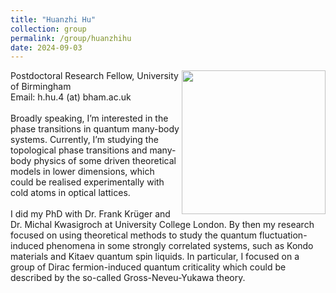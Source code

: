 ```yaml
---
title: "Huanzhi Hu"
collection: group
permalink: /group/huanzhihu
date: 2024-09-03
---
```

<img src="{{ '/images/huanzhihu.jpg'}}" width='230' align='right' />
Postdoctoral Research Fellow, University of Birmingham  <br/> Email: h.hu.4 (at) bham.ac.uk  
<br/>  <br/> Broadly speaking, I’m interested in the phase transitions in quantum many-body systems. Currently, I’m studying the topological phase transitions and many-body physics of some driven theoretical models in lower dimensions, which could be realised experimentally with cold atoms in optical lattices.
 <br/>  <br/> 
I did my PhD with Dr. Frank Krüger and Dr. Michal Kwasigroch at University College London. By then my research focused on using theoretical methods to study the quantum fluctuation-induced phenomena in some strongly correlated systems, such as Kondo materials and Kitaev quantum spin liquids. In particular, I focused on a group of Dirac fermion-induced quantum criticality which could be described by the so-called Gross-Neveu-Yukawa theory.
